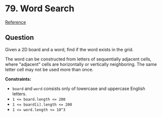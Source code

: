 # 79. Word Search
[Reference](https://leetcode.com/problems/word-search/)

## Question
Given a 2D board and a word, find if the word exists in the grid.

The word can be constructed from letters of sequentially adjacent cells, where "adjacent" cells are horizontally or vertically neighboring. The same letter cell may not be used more than once.

**Constraints:**
* `board` and `word` consists only of lowercase and uppercase English letters.
* `1 <= board.length <= 200`
* `1 <= board[i].length <= 200`
* `1 <= word.length <= 10^3`